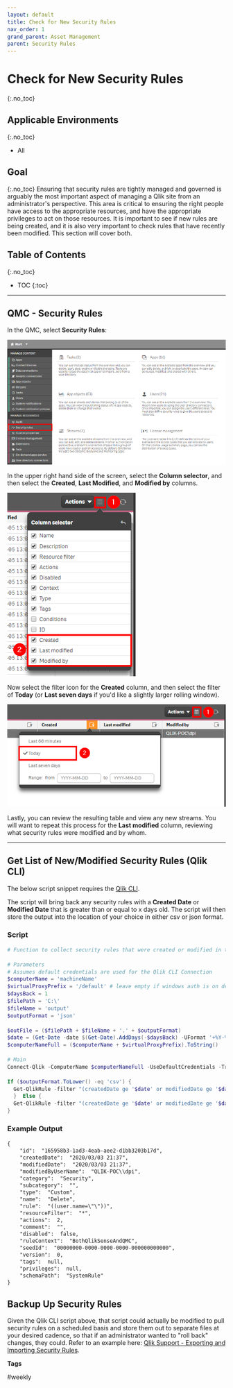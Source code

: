 ```yaml
---
layout: default
title: Check for New Security Rules
nav_order: 1
grand_parent: Asset Management
parent: Security Rules
---
```


# Check for New Security Rules <i class="fas fa-dolly-flatbed fa-xs" title="Shipped | Native Capability"></i> <i class="fas fa-file-code fa-xs" title="API | Requires Script"></i>
{:.no_toc}

## Applicable Environments
{:.no_toc}
- All

## Goal
{:.no_toc}
Ensuring that security rules are tightly managed and governed is arguably the most important aspect of managing a Qlik site from an administrator's perspective. This area is critical to ensuring the right people have access to the appropriate resources, and have the appropriate privileges to act on those resources. It is important to see if new rules are being created, and it is also very important to check rules that have recently been modified. This section will cover both.

## Table of Contents
{:.no_toc}

* TOC
{:toc}
-------------------------

## QMC - Security Rules <i class="fas fa-dolly-flatbed fa-xs" title="Shipped | Native Capability"></i>

In the QMC, select **Security Rules**:

[![check_new_rules_native_1.png](images/check_new_rules_native_1.png)](https://raw.githubusercontent.com/qs-admin-guide/qs-admin-guide/master/docs/asset_management/security_rules/images/check_new_rules_native_1.png)

In the upper right hand side of the screen, select the **Column selector**, and then select the **Created**, **Last Modified**, and **Modified by** columns.

[![check_new_rules_native_2.png](images/check_new_rules_native_2.png)](https://raw.githubusercontent.com/qs-admin-guide/qs-admin-guide/master/docs/asset_management/security_rules/images/check_new_rules_native_2.png)

Now select the filter icon for the **Created** column, and then select the filter of **Today** (or **Last seven days** if you'd like a slightly larger rolling window).

[![check_new_rules_native_3.png](images/check_new_rules_native_3.png)](https://raw.githubusercontent.com/qs-admin-guide/qs-admin-guide/master/docs/asset_management/security_rules/images/check_new_rules_native_3.png)

Lastly, you can review the resulting table and view any new streams. You will want to repeat this process for the **Last modified** column, reviewing what security rules were modified and by whom.

-------------------------

## Get List of New/Modified Security Rules (Qlik CLI) <i class="fas fa-file-code fa-xs" title="API | Requires Script"></i>

The below script snippet requires the [Qlik CLI](../../tooling/qlik_cli.md).

The script will bring back any security rules with a **Created Date** or **Modified Date** that is greater than or equal to x days old. The script will then store the output into the location of your choice in either csv or json format.

### Script
```powershell
# Function to collect security rules that were created or modified in the last x days

# Parameters
# Assumes default credentials are used for the Qlik CLI Connection
$computerName = 'machineName'
$virtualProxyPrefix = '/default' # leave empty if windows auth is on default VP
$daysBack = 1
$filePath = 'C:\'
$fileName = 'output'
$outputFormat = 'json'

$outFile = ($filePath + $fileName + '.' + $outputFormat)
$date = (Get-Date -date $(Get-Date).AddDays(-$daysBack) -UFormat '+%Y-%m-%dT%H:%M:%S.000Z').ToString()
$computerNameFull = ($computerName + $virtualProxyPrefix).ToString()

# Main
Connect-Qlik -ComputerName $computerNameFull -UseDefaultCredentials -TrustAllCerts

If ($outputFormat.ToLower() -eq 'csv') {
  Get-QlikRule -filter "(createdDate ge '$date' or modifiedDate ge '$date') and category eq 'Security'" -full | ConvertTo-Csv -NoTypeInformation | Set-Content $outFile
  }  Else {
  Get-QlikRule -filter "(createdDate ge '$date' or modifiedDate ge '$date') and category eq 'Security'" -full | ConvertTo-Json | Set-Content $outFile
}
```

### Example Output
```
{
    "id":  "165958b3-1ad3-4eab-aee2-d1bb3203b17d",
    "createdDate":  "2020/03/03 21:37",
    "modifiedDate":  "2020/03/03 21:37",
    "modifiedByUserName":  "QLIK-POC\\dpi",
    "category":  "Security",
    "subcategory":  "",
    "type":  "Custom",
    "name":  "Delete",
    "rule":  "((user.name=\"\"))",
    "resourceFilter":  "*",
    "actions":  2,
    "comment":  "",
    "disabled":  false,
    "ruleContext":  "BothQlikSenseAndQMC",
    "seedId":  "00000000-0000-0000-0000-000000000000",
    "version":  0,
    "tags":  null,
    "privileges":  null,
    "schemaPath":  "SystemRule"
}
```

## Backup Up Security Rules

Given the Qlik CLI script above, that script could actually be modified to pull security rules on a scheduled basis and store them out to separate files at your desired cadence, so that if an administrator wanted to "roll back" changes, they could. Refer to an example here: [Qlik Support - Exporting and Importing Security Rules](https://support.qlik.com/articles/000040012).

**Tags**

#weekly

